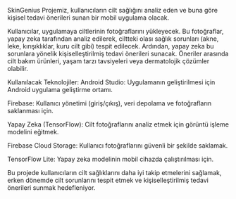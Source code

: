 SkinGenius Projemiz, kullanıcıların cilt sağlığını analiz eden ve buna göre kişisel tedavi önerileri sunan bir mobil uygulama olacak.

Kullanıcılar, uygulamaya ciltlerinin fotoğraflarını yükleyecek. Bu fotoğraflar, yapay zeka tarafından analiz edilerek, ciltteki olası sağlık sorunları (akne, leke, kırışıklıklar, kuru cilt gibi) tespit edilecek. Ardından, yapay zeka bu sorunlara yönelik kişiselleştirilmiş tedavi önerileri sunacak. Öneriler arasında cilt bakım ürünleri, yaşam tarzı tavsiyeleri veya dermatolojik çözümler olabilir.

Kullanılacak Teknolojiler:
Android Studio: Uygulamanın geliştirilmesi için Android uygulama geliştirme ortamı.

Firebase: Kullanıcı yönetimi (giriş/çıkış), veri depolama ve fotoğrafların saklanması için.

Yapay Zeka (TensorFlow): Cilt fotoğraflarını analiz etmek için görüntü işleme modelini eğitmek.

Firebase Cloud Storage: Kullanıcı fotoğraflarını güvenli bir şekilde saklamak.

TensorFlow Lite: Yapay zeka modelinin mobil cihazda çalıştırılması için.

Bu projede kullanıcıların cilt sağlıklarını daha iyi takip etmelerini sağlamak, erken dönemde cilt sorunlarını tespit etmek ve kişiselleştirilmiş tedavi önerileri sunmak hedefleniyor.
